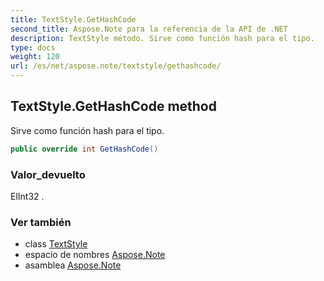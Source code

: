```yaml
---
title: TextStyle.GetHashCode
second_title: Aspose.Note para la referencia de la API de .NET
description: TextStyle método. Sirve como función hash para el tipo.
type: docs
weight: 120
url: /es/net/aspose.note/textstyle/gethashcode/
---
```

## TextStyle.GetHashCode method

Sirve como función hash para el tipo.

```csharp
public override int GetHashCode()
```

### Valor_devuelto

ElInt32 .

### Ver también

* class [TextStyle](../)
* espacio de nombres [Aspose.Note](../../textstyle/)
* asamblea [Aspose.Note](../../../)


